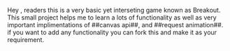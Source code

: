 Hey , readers this is a very basic yet interseting game known as Breakout.
This small project helps me to learn a lots of functionality as well as very important implimentations of ##canvas api##, and ##request animation##.
if you want to add any functionality you can fork this and make it as your requirement.